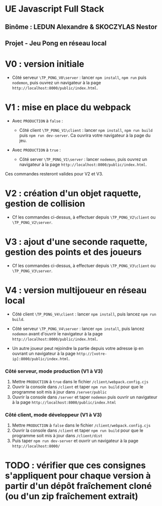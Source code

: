 # UE Javascript Full Stack

## Binôme : LEDUN Alexandre & SKOCZYLAS Nestor

## Projet - Jeu Pong en réseau local

# V0 : version initiale

* Côté serveur `\TP_PONG_V0\server` : lancer `npm install`, `npm run` puis `nodemon`, puis ouvrez un navigateur à la page `http://localhost:8000/public/index.html`.

# V1 : mise en place du webpack

* Avec `PRODUCTION` à `false` :

  * Côté client `\TP_PONG_V1\client` : lancer `npm install`, `npm run build` puis `npm run dev-server`. Ca ouvrira votre navigateur à la page du jeu.

* Avec `PRODUCTION` à `true` :

  * Côté server `\TP_PONG_V1\server` : lancer `nodemon`, puis ouvrez un navigateur à la page `http://localhost:8000/public/index.html`.

Ces commandes resteront valides pour V2 et V3.

# V2 : création d'un objet raquette, gestion de collision

* Cf les commandes ci-dessus, à effectuer depuis `\TP_PONG_V2\client` ou  `\TP_PONG_V2\server`.

# V3 : ajout d'une seconde raquette, gestion des points et des joueurs

* Cf les commandes ci-dessus, à effectuer depuis `\TP_PONG_V3\client` ou  `\TP_PONG_V3\server`.

# V4 : version multijoueur en réseau local

* Côté client `\TP_PONG_V4\client` : lancer `npm install`, puis lancez `npm run build`.

* Côté serveur `\TP_PONG_V4\server` : lancer `npm install`, puis lancez `nodemon` avant d'ouvrir le navigateur à la page `http://localhost:8000/public/index.html`.

* Un autre joueur peut rejoindre la partie depuis votre adresse ip en ouvrant un navigateur à la page `http://[votre-ip]:8000/public/index.html`.

### Côté serveur, mode production (V1 à V3)

1. Mettre `PRODUCTION` à `true` dans le fichier `/client/webpack.config.cjs`
2. Ouvrir la console dans `/client` et taper `npm run build` pour que le programme soit mis à jour dans `/server/public`
3. Ouvrir la console dans `/server` et taper `nodemon` puis ouvrir un navigateur à la page `http://localhost:8000/public/index.html`

### Côté client, mode développeur (V1 à V3)

1. Mettre `PRODUCTION` à `false` dans le fichier `/client/webpack.config.cjs`
2. Ouvrir la console dans `/client` et taper `npm run build` pour que le programme soit mis à jour dans `/client/dist`
3. Puis taper `npm run dev-server` et ouvrir un navigateur à la page `http://localhost:8000/`


# TODO : vérifier que ces consignes s'appliquent pour chaque version à partir d'un dépôt fraîchement cloné (ou d'un zip fraîchement extrait)
